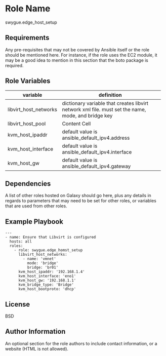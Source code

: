 Role Name
=========
swygue.edge_host_setup

Requirements
------------

Any pre-requisites that may not be covered by Ansible itself or the role should be mentioned here. For instance, if the role uses the EC2 module, it may be a good idea to mention in this section that the boto package is required.

Role Variables
--------------

| variable  | definition |
| ------------- | ------------- |
| libvirt_host_networks | dictionary variable that creates libvirt network xml file. must set the name, mode, and bridge key |
| libvirt_host_pool | Content Cell  |
| kvm_host_ipaddr | default value is ansible_default_ipv4.address  |
| kvm_host_interface | default value is ansible_default_ipv4.interface |
| kvm_host_gw | default value is ansible_default_ipv4.gateway |

Dependencies
------------

A list of other roles hosted on Galaxy should go here, plus any details in regards to parameters that may need to be set for other roles, or variables that are used from other roles.

Example Playbook
----------------

    ---
    - name: Ensure that Libvirt is configured
      hosts: all
      roles:
        - role: swygue.edge_homst_setup
          libvirt_host_networks:
            - name: 'vmnet'
              mode: 'bridge'
              bridge: 'br01'
          kvm_host_ipaddr: '192.168.1.4'
          kvm_host_interface: 'eno1'
          kvm_host_gw: '192.168.1.1'
          kvm_bridge_type: 'Bridge' 
          kvm_host_bootproto: 'dhcp'
          
   

License
-------

BSD

Author Information
------------------

An optional section for the role authors to include contact information, or a website (HTML is not allowed).
